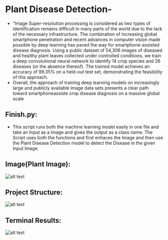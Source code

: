 # Plant Disease Detection-
- “Image Super-resolution processing is considered as two types of identification remains difficult in many parts of the world due to the lack of the necessary infrastructure. The combination of increasing global smartphone penetration and recent advances in computer vision made possible by deep learning has paved the way for smartphone-assisted disease diagnosis. Using a public dataset of 54,306 images of diseased and healthy plant leaves collected under controlled conditions, we train a deep convolutional neural network to identify 14 crop species and
26 diseases (or the absence thereof). The trained model achieves an accuracy of 99.35% on a held-out test set, demonstrating the feasibility of this approach.<br> 
- Overall, the approach of training deep learning models on increasingly large and publicly available image data sets presents a clear path toward smartphoneassiste crop disease diagnosis on a massive global scale<br>
## Finish.py:
- This script runs both the machine learning model easily in one file and take an Input as a Image and gives the output as a class name. The Script uses both the functions and first enhaces the Image and then use the Plant Disease Detection model to detect the Disease in the given Input Image.<br>
## Image(Plant Image):
![alt text](https://drive.google.com/file/d/1canSpGCbybNJ74WrBox7ThgnfAbKR4ny/view?usp=share_link)
## Project Structure:
![alt text](https://drive.google.com/file/d/1FgnkHoeUgCXEpaCdR9ozcRtA2PRO8FnV/view?usp=share_link)
## Terminal Results:
![alt text](https://drive.google.com/file/d/1UwmCom3BUXiGlxLqZgMfd_5qt9xVynfh/view?usp=share_link)
